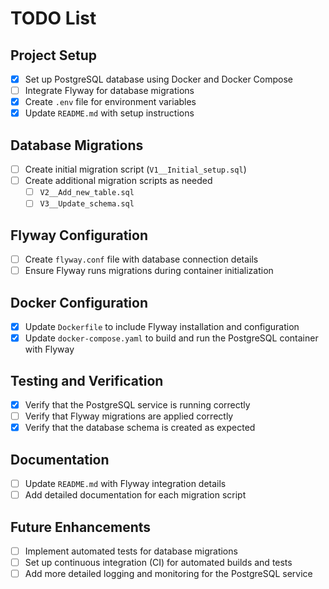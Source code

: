 # TODO List

## Project Setup

- [x] Set up PostgreSQL database using Docker and Docker Compose
- [ ] Integrate Flyway for database migrations
- [x] Create `.env` file for environment variables
- [x] Update `README.md` with setup instructions

## Database Migrations

- [ ] Create initial migration script (`V1__Initial_setup.sql`)
- [ ] Create additional migration scripts as needed
  - [ ] `V2__Add_new_table.sql`
  - [ ] `V3__Update_schema.sql`

## Flyway Configuration

- [ ] Create `flyway.conf` file with database connection details
- [ ] Ensure Flyway runs migrations during container initialization

## Docker Configuration

- [x] Update `Dockerfile` to include Flyway installation and configuration
- [x] Update `docker-compose.yaml` to build and run the PostgreSQL container with Flyway

## Testing and Verification

- [x] Verify that the PostgreSQL service is running correctly
- [ ] Verify that Flyway migrations are applied correctly
- [x] Verify that the database schema is created as expected

## Documentation

- [ ] Update `README.md` with Flyway integration details
- [ ] Add detailed documentation for each migration script

## Future Enhancements

- [ ] Implement automated tests for database migrations
- [ ] Set up continuous integration (CI) for automated builds and tests
- [ ] Add more detailed logging and monitoring for the PostgreSQL service